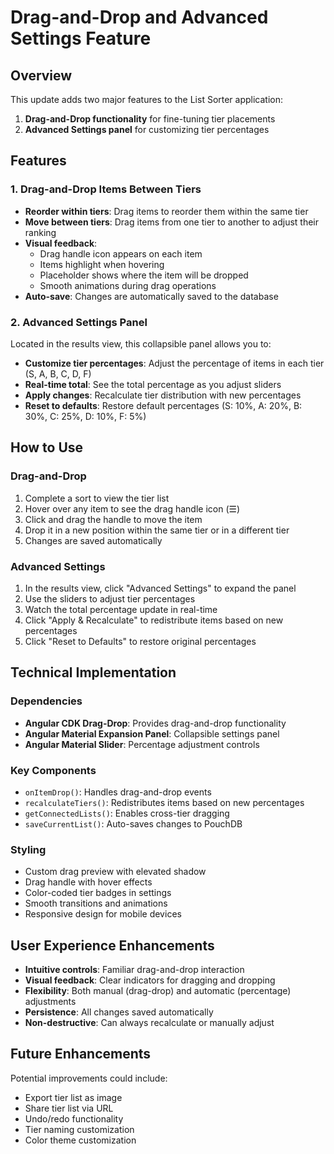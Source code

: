 # Drag-and-Drop and Advanced Settings Feature

## Overview
This update adds two major features to the List Sorter application:
1. **Drag-and-Drop functionality** for fine-tuning tier placements
2. **Advanced Settings panel** for customizing tier percentages

## Features

### 1. Drag-and-Drop Items Between Tiers
- **Reorder within tiers**: Drag items to reorder them within the same tier
- **Move between tiers**: Drag items from one tier to another to adjust their ranking
- **Visual feedback**: 
  - Drag handle icon appears on each item
  - Items highlight when hovering
  - Placeholder shows where the item will be dropped
  - Smooth animations during drag operations
- **Auto-save**: Changes are automatically saved to the database

### 2. Advanced Settings Panel
Located in the results view, this collapsible panel allows you to:
- **Customize tier percentages**: Adjust the percentage of items in each tier (S, A, B, C, D, F)
- **Real-time total**: See the total percentage as you adjust sliders
- **Apply changes**: Recalculate tier distribution with new percentages
- **Reset to defaults**: Restore default percentages (S: 10%, A: 20%, B: 30%, C: 25%, D: 10%, F: 5%)

## How to Use

### Drag-and-Drop
1. Complete a sort to view the tier list
2. Hover over any item to see the drag handle icon (☰)
3. Click and drag the handle to move the item
4. Drop it in a new position within the same tier or in a different tier
5. Changes are saved automatically

### Advanced Settings
1. In the results view, click "Advanced Settings" to expand the panel
2. Use the sliders to adjust tier percentages
3. Watch the total percentage update in real-time
4. Click "Apply & Recalculate" to redistribute items based on new percentages
5. Click "Reset to Defaults" to restore original percentages

## Technical Implementation

### Dependencies
- **Angular CDK Drag-Drop**: Provides drag-and-drop functionality
- **Angular Material Expansion Panel**: Collapsible settings panel
- **Angular Material Slider**: Percentage adjustment controls

### Key Components
- `onItemDrop()`: Handles drag-and-drop events
- `recalculateTiers()`: Redistributes items based on new percentages
- `getConnectedLists()`: Enables cross-tier dragging
- `saveCurrentList()`: Auto-saves changes to PouchDB

### Styling
- Custom drag preview with elevated shadow
- Drag handle with hover effects
- Color-coded tier badges in settings
- Smooth transitions and animations
- Responsive design for mobile devices

## User Experience Enhancements
- **Intuitive controls**: Familiar drag-and-drop interaction
- **Visual feedback**: Clear indicators for dragging and dropping
- **Flexibility**: Both manual (drag-drop) and automatic (percentage) adjustments
- **Persistence**: All changes saved automatically
- **Non-destructive**: Can always recalculate or manually adjust

## Future Enhancements
Potential improvements could include:
- Export tier list as image
- Share tier list via URL
- Undo/redo functionality
- Tier naming customization
- Color theme customization
